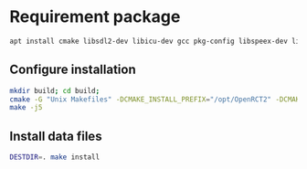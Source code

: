 # Requirement package
```bash
apt install cmake libsdl2-dev libicu-dev gcc pkg-config libspeex-dev libspeexdsp-dev libcurl4-openssl-dev libcrypto++-dev libfontconfig1-dev libfreetype6-dev libpng-dev libssl-dev libzip-dev build-essential make duktape-dev nlohmann-json3-dev libbenchmark-dev
```

## Configure installation
```bash
mkdir build; cd build;
cmake -G "Unix Makefiles" -DCMAKE_INSTALL_PREFIX="/opt/OpenRCT2" -DCMAKE_BUILD_TYPE="RelWithDebInfo" ..
make -j5
```

## Install data files
```bash
DESTDIR=. make install
```

